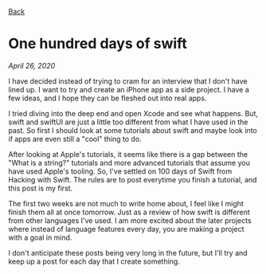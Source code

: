 [Back](../README.md)
# One hundred days of swift

*April 26, 2020*

I have decided instead of trying to cram for an interview that I don't have lined up. I want to try and create an iPhone app as a side project. I have a few ideas, and I hope they can be fleshed out into real apps. 

I tried diving into the deep end and open Xcode and see what happens. But, swift and swiftUI are just a little too different from what I have used in the past. So first I should look at some tutorials about swift and maybe look into if apps are even still a "cool" thing to do. 

After looking at Apple's tutorials, it seems like there is a gap between the "What is a string?" tutorials and more advanced tutorials that assume you have used Apple's tooling. So, I've settled on 100 days of Swift from Hacking with Swift. The rules are to post everytime you finish a tutorial, and this post is my first. 

The first two weeks are not much to write home about, I feel like I might finish them all at once tomorrow. Just as a review of how swift is different from other languages I've used. I am more excited about the later projects where instead of language features every day, you are making a project with a goal in mind.

I don't anticipate these posts being very long in the future, but I'll try and keep up a post for each day that I create something.